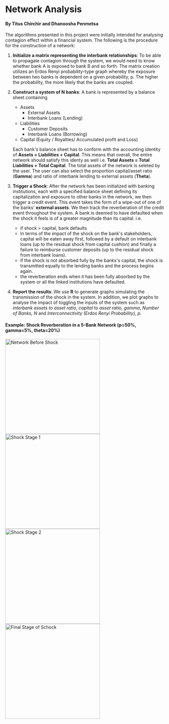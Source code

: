 # Network Analysis
#### By Titus Chirchir and Dhanoosha Penmetsa
The algorithms presented in this project were initially intended for analysing contagion effect within a financial system. The following is the procedure for the construction of a network:
    
1. **Initialize a matrix representing the interbank relationships**: To be able to propagate contagion through the system, we would need to know whether bank A is exposed to bank B and so forth. The matrix creation utilizes an Erdos Renyi probability-type graph whereby the exposure between two banks is dependent on a given probability, p. The higher the probability, the more likely that the banks are coupled.
2. **Construct a system of N banks**: A bank is represented by a balance sheet containing 
    * Assets
        * External Assets
        * Interbank Loans (Lending)
    * Liabilities
        * Customer Deposits
        * Interbank Loans (Borrowing)
    * Capital (Equity / Royalties/ Accumulated profit and Loss)
    
    Each bank's balance sheet has to conform with the accounting identity of **Assets = Liabilities + Capital**. This means that overall, the entire network should satisfy this identy as well i.e. **Total Assets = Total Liabilities + Total Capital**. The total assets of the network is seleted by the user. The user can also select the proportion capital/asset ratio (**Gamma**) and ratio of interbank lending to external assets (**Theta**).
3. **Trigger a Shock**: After the network has been initialized with banking institutions, each with a specified balance sheet defining its capitalization and exposure to other banks in the network, we then trigger a credit event. This event takes the form of a wipe-out of one of the banks' **external assets**. We then track the reverberation of the credit event throughout the system. A bank is deemed to have defaulted when the shock it feels is of a greater magnitude than its capital. i.e.
    * if shock > capital, bank defaults
    * In terms of the impact of the shock on the bank's stakeholders, capital will be eaten away first, followed by a default on interbank loans (up to the residual shock from capital cushion) and finally a failure to reimburse customer deposits (up to the residual shock from interbank loans).
    * if the shock is not absorbed fully by the banks's capital, the shock is transmitted equally to the lending banks and the process begins again.
    * the reverberation ends when it has been fully absorbed by the system or all the linked institutions have defaulted.
4. **Report the results**: We use **R** to generate graphs simulating the transmission of the shock in the system. In addition, we plot graphs to analyse the impact of toggling the inputs of the system such as *interbank assets to asset ratio*, *capital to asset ratio, gamma*, *Number of Banks, N* and *Interconnectivity (Erdos Renyi Probability), p*.

#### Example: Shock Reverberation in a 5-Bank Network (p=50%, gamma=5%, theta=20%)

<img src="https://cloud.githubusercontent.com/assets/7333584/25133616/2c9197b4-241b-11e7-9af8-5ed80699c33d.png" alt="Network Before Shock" style="width: 300px;"/>
<img src="https://cloud.githubusercontent.com/assets/7333584/25133627/38c6eb1a-241b-11e7-86c9-803de62f1d72.png" alt="Shock Stage 1" style="width: 300px;"/>
<img src="https://cloud.githubusercontent.com/assets/7333584/25133642/412a8e88-241b-11e7-946a-d7cc8dc7f305.png" alt="Shock Stage 2" style="width: 300px;"/>
<img src="https://cloud.githubusercontent.com/assets/7333584/25133651/496a3df0-241b-11e7-90a4-0be50d2ea567.png" alt="Final Stage of Schock" style="width: 300px;"/>
